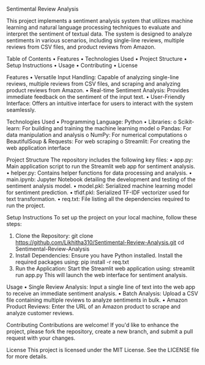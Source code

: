 Sentimental Review Analysis

This project implements a sentiment analysis system that utilizes machine learning and natural language processing techniques to evaluate and interpret the sentiment of textual data. The system is designed to analyze sentiments in various scenarios, including single-line reviews, multiple reviews from CSV files, and product reviews from Amazon.

Table of Contents
•	Features
•	Technologies Used
•	Project Structure
•	Setup Instructions
•	Usage
•	Contributing
•	License

Features
•	Versatile Input Handling: Capable of analyzing single-line reviews, multiple reviews from CSV files, and scraping and analyzing product reviews from Amazon.
•	Real-time Sentiment Analysis: Provides immediate feedback on the sentiment of the input text.
•	User-Friendly Interface: Offers an intuitive interface for users to interact with the system seamlessly.

Technologies Used
•	Programming Language: Python
•	Libraries: 
o	Scikit-learn: For building and training the machine learning model
o	Pandas: For data manipulation and analysis
o	NumPy: For numerical computations
o	BeautifulSoup & Requests: For web scraping
o	Streamlit: For creating the web application interface

Project Structure
The repository includes the following key files:
•	app.py: Main application script to run the Streamlit web app for sentiment analysis.
•	helper.py: Contains helper functions for data processing and analysis.
•	main.ipynb: Jupyter Notebook detailing the development and testing of the sentiment analysis model.
•	model.pkl: Serialized machine learning model for sentiment prediction.
•	tfidf.pkl: Serialized TF-IDF vectorizer used for text transformation.
•	req.txt: File listing all the dependencies required to run the project.

Setup Instructions
To set up the project on your local machine, follow these steps:
1.	Clone the Repository:
git clone https://github.com/Likhitha310/Sentimental-Review-Analysis.git
cd Sentimental-Review-Analysis
2.	Install Dependencies: Ensure you have Python installed. Install the required packages using:
pip install -r req.txt
3.	Run the Application: Start the Streamlit web application using:
streamlit run app.py
This will launch the web interface for sentiment analysis.

Usage
•	Single Review Analysis: Input a single line of text into the web app to receive an immediate sentiment analysis.
•	Batch Analysis: Upload a CSV file containing multiple reviews to analyze sentiments in bulk.
•	Amazon Product Reviews: Enter the URL of an Amazon product to scrape and analyze customer reviews.

Contributing
Contributions are welcome! If you'd like to enhance the project, please fork the repository, create a new branch, and submit a pull request with your changes.

License
This project is licensed under the MIT License. See the LICENSE file for more details.

